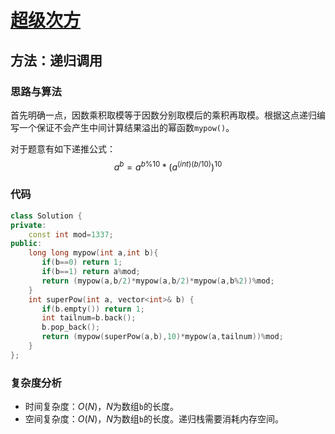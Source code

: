 # [超级次方](https://leetcode-cn.com/problems/super-pow/)

## 方法：递归调用

### 思路与算法

首先明确一点，因数乘积取模等于因数分别取模后的乘积再取模。根据这点递归编写一个保证不会产生中间计算结果溢出的幂函数``mypow()``。

对于题意有如下递推公式：
$$
a^b=a^{b\%10}*(a^{(int)(b/10)})^{10}
$$

### 代码

```c++
class Solution {
private:
    const int mod=1337;
public:
    long long mypow(int a,int b){
       if(b==0) return 1;
       if(b==1) return a%mod;
       return (mypow(a,b/2)*mypow(a,b/2)*mypow(a,b%2))%mod;
    }
    int superPow(int a, vector<int>& b) {
       if(b.empty()) return 1;
       int tailnum=b.back();
       b.pop_back();
       return (mypow(superPow(a,b),10)*mypow(a,tailnum))%mod;
    }
};
```

### 复杂度分析

- 时间复杂度：$O(N)$，$N$为数组``b``的长度。
- 空间复杂度：$O(N)$，$N$为数组``b``的长度。递归栈需要消耗内存空间。